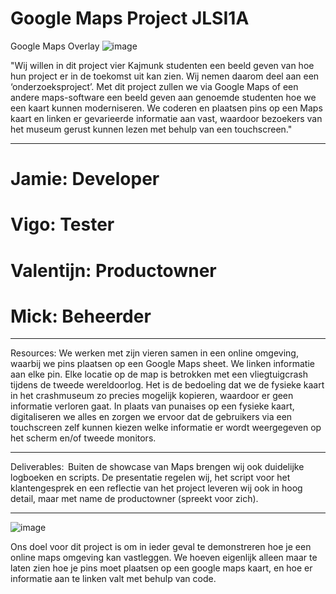 # Google Maps Project JLSI1A
Google Maps Overlay
![image](https://github.com/Mariowonder01/google-maps-project/assets/153738529/60a98fa0-0820-4e2e-8c37-c91ad8338fbb)


"Wij willen in dit project vier Kajmunk studenten een beeld geven van hoe hun project er in de toekomst uit kan zien. Wij nemen daarom deel aan een ‘onderzoeksproject’. Met dit project zullen we via Google Maps of een andere maps-software een beeld geven aan genoemde studenten hoe we een kaart kunnen moderniseren. We coderen en plaatsen pins op een Maps kaart en linken er gevarieerde informatie aan vast, waardoor bezoekers van het museum gerust kunnen lezen met behulp van een touchscreen."

_______________________________________________________

# Jamie: Developer
# Vigo: Tester
# Valentijn: Productowner
# Mick: Beheerder

_______________________________________________________

Resources:
We werken met zijn vieren samen in een online omgeving, waarbij we pins plaatsen op een Google Maps sheet. We linken informatie aan elke pin. Elke locatie op de map is betrokken met een vliegtuigcrash tijdens de tweede wereldoorlog. Het is de bedoeling dat we de fysieke kaart in het crashmuseum zo precies mogelijk kopieren, waardoor er geen informatie verloren gaat. In plaats van punaises op een fysieke kaart, digitaliseren we alles en zorgen we ervoor dat de gebruikers via een touchscreen zelf kunnen kiezen welke informatie er wordt weergegeven op het scherm en/of tweede monitors. 
_______________________________________________________
Deliverables:  
Buiten de showcase van Maps brengen wij ook duidelijke logboeken en scripts. De presentatie regelen wij, het script voor het klantengesprek en een reflectie van het project leveren wij ook in hoog detail, maar met name de productowner (spreekt voor zich).
_______________________________________________________
![image](https://github.com/Mariowonder01/google-maps-project/assets/153738529/2ccb9ec5-d15c-4ff5-a88f-9782b3aefb9c)

Ons doel voor dit project is om in ieder geval te demonstreren hoe je een online maps omgeving kan vastleggen. We hoeven eigenlijk alleen maar te laten zien hoe je pins moet plaatsen op een google maps kaart, en hoe er informatie aan te linken valt met behulp van code.
